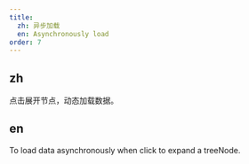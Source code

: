 ```yaml
---
title:
  zh: 异步加载
  en: Asynchronously load
order: 7
---
```


## zh

点击展开节点，动态加载数据。

## en

To load data asynchronously when click to expand a treeNode.
